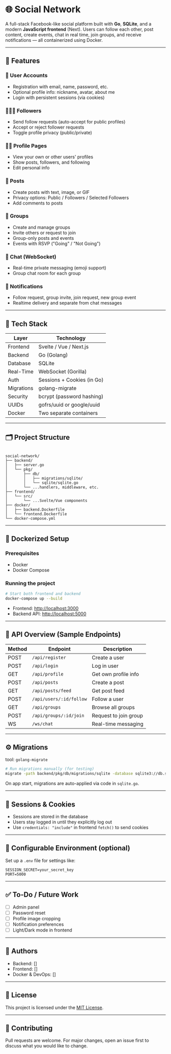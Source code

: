 # 🌐 Social Network

A full-stack Facebook-like social platform built with **Go**, **SQLite**, and a modern **JavaScript frontend** (Next). Users can follow each other, post content, create events, chat in real time, join groups, and receive notifications — all containerized using Docker.

---

## 🚀 Features

### 👤 User Accounts
- Registration with email, name, password, etc.
- Optional profile info: nickname, avatar, about me
- Login with persistent sessions (via cookies)

### 🧑‍🤝‍🧑 Followers
- Send follow requests (auto-accept for public profiles)
- Accept or reject follower requests
- Toggle profile privacy (public/private)

### 🙍‍♂️ Profile Pages
- View your own or other users' profiles
- Show posts, followers, and following
- Edit personal info

### 📝 Posts
- Create posts with text, image, or GIF
- Privacy options: Public / Followers / Selected Followers
- Add comments to posts

### 👥 Groups
- Create and manage groups
- Invite others or request to join
- Group-only posts and events
- Events with RSVP ("Going" / "Not Going")

### 💬 Chat (WebSocket)
- Real-time private messaging (emoji support)
- Group chat room for each group

### 🔔 Notifications
- Follow request, group invite, join request, new group event
- Realtime delivery and separate from chat messages

---

## 🧱 Tech Stack

| Layer     | Technology                     |
|-----------|--------------------------------|
| Frontend  | Svelte / Vue / Next.js         |
| Backend   | Go (Golang)                    |
| Database  | SQLite                         |
| Real-Time | WebSocket (Gorilla)            |
| Auth      | Sessions + Cookies (in Go)     |
| Migrations| golang-migrate                 |
| Security  | bcrypt (password hashing)      |
| UUIDs     | gofrs/uuid or google/uuid      |
| Docker    | Two separate containers        |

---

## 🗂️ Project Structure

```

social-network/
├── backend/
│   ├── server.go
│   └── pkg/
│       ├── db/
│       │   ├── migrations/sqlite/
│       │   └── sqlite/sqlite.go
│       └── ...handlers, middleware, etc.
├── frontend/
│   └── src/
│       └── ...Svelte/Vue components
├── docker/
│   ├── backend.Dockerfile
│   └── frontend.Dockerfile
└── docker-compose.yml

````

---

## 🐳 Dockerized Setup

### Prerequisites
- Docker
- Docker Compose

### Running the project

```bash
# Start both frontend and backend
docker-compose up --build
````

* Frontend: [http://localhost:3000](http://localhost:3000)
* Backend API: [http://localhost:5000](http://localhost:5000)

---

## 🔌 API Overview (Sample Endpoints)

| Method | Endpoint                | Description           |
| ------ | ----------------------- | --------------------- |
| POST   | `/api/register`         | Create a user         |
| POST   | `/api/login`            | Log in user           |
| GET    | `/api/profile`          | Get own profile info  |
| POST   | `/api/posts`            | Create a post         |
| GET    | `/api/posts/feed`       | Get post feed         |
| POST   | `/api/users/:id/follow` | Follow a user         |
| GET    | `/api/groups`           | Browse all groups     |
| POST   | `/api/groups/:id/join`  | Request to join group |
| WS     | `/ws/chat`              | Real-time messaging   |

---

## ⚙️ Migrations

tool: `golang-migrate`

```bash
# Run migrations manually (for testing)
migrate -path backend/pkg/db/migrations/sqlite -database sqlite3://db.sqlite3 up
```

On app start, migrations are auto-applied via code in `sqlite.go`.

---

## 🔐 Sessions & Cookies

* Sessions are stored in the database
* Users stay logged in until they explicitly log out
* Use `credentials: "include"` in frontend `fetch()` to send cookies

---

## 🔧 Configurable Environment (optional)

Set up a `.env` file for settings like:

```env
SESSION_SECRET=your_secret_key
PORT=5000
```

---

## ✅ To-Do / Future Work

* [ ] Admin panel
* [ ] Password reset
* [ ] Profile image cropping
* [ ] Notification preferences
* [ ] Light/Dark mode in frontend

---

## 👥 Authors

* Backend: \[]
* Frontend: \[]
* Docker & DevOps: \[]

---

## 📜 License

This project is licensed under the [MIT License](https://opensource.org/license/mit).

---

## 🤝 Contributing

Pull requests are welcome. For major changes, open an issue first to discuss what you would like to change.
